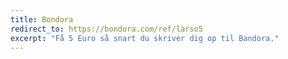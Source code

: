 ```yaml
---
title: Bondora
redirect_to: https://bondora.com/ref/larso5
excerpt: "Få 5 Euro så snart du skriver dig op til Bandora."
---
```

